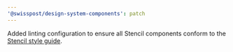 ```yaml
---
'@swisspost/design-system-components': patch
---
```


Added linting configuration to ensure all Stencil components conform to the [Stencil style guide](https://stenciljs.com/docs/style-guide).
